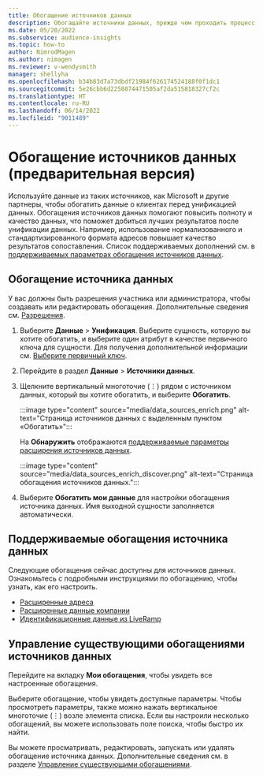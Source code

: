 ```yaml
---
title: Обогащение источников данных
description: Обогащайте источники данных, прежде чем проходить процесс унификации данных.
ms.date: 05/20/2022
ms.subservice: audience-insights
ms.topic: how-to
author: NimrodMagen
ms.author: nimagen
ms.reviewer: v-wendysmith
manager: shellyha
ms.openlocfilehash: b34b83d7a73dbdf21984f626174524188f0f1dc1
ms.sourcegitcommit: 5e26cbb6d2258074471505af2da515818327cf2c
ms.translationtype: HT
ms.contentlocale: ru-RU
ms.lasthandoff: 06/14/2022
ms.locfileid: "9011489"
---
```

# <a name="enrichment-for-data-sources-preview"></a>Обогащение источников данных (предварительная версия)

Используйте данные из таких источников, как Microsoft и другие партнеры, чтобы обогатить данные о клиентах перед унификацией данных. Обогащения источников данных помогают повысить полноту и качество данных, что поможет добиться лучших результатов после унификации данных. Например, использование нормализованного и стандартизированного формата адресов повышает качество результатов сопоставления. Список поддерживаемых дополнений см. в [поддерживаемых параметрах обогащения источников данных](#supported-data-source-enrichments).

## <a name="enrich-a-data-source"></a>Обогащение источника данных

У вас должны быть разрешения участника или администратора, чтобы создавать или редактировать обогащения. Дополнительные сведения см. [Разрешения](permissions.md).  

1. Выберите **Данные** > **Унификация**. Выберите сущность, которую вы хотите обогатить, и выберите один атрибут в качестве первичного ключа для сущности. Для получения дополнительной информации см. [Выберите первичный ключ](map-entities.md#select-primary-key-and-semantic-type-for-attributes).

1. Перейдите в раздел **Данные** > **Источники данных**.

1. Щелкните вертикальный многоточие (&vellip;) рядом с источником данных, который вы хотите обогатить, и выберите **Обогатить**.

   :::image type="content" source="media/data_sources_enrich.png" alt-text="Страница источников данных с выделенным пунктом «Обогатить»":::

   На **Обнаружить** отображаются [поддерживаемые параметры расширения источников данных](#supported-data-source-enrichments).

   :::image type="content" source="media/data_sources_enrich_discover.png" alt-text="Страница обогащения источников данных.":::

1. Выберите **Обогатить мои данные** для настройки обогащения источника данных. Имя выходной сущности заполняется автоматически.

## <a name="supported-data-source-enrichments"></a>Поддерживаемые обогащения источника данных

Следующие обогащения сейчас доступны для источников данных. Ознакомьтесь с подробными инструкциями по обогащению, чтобы узнать, как его настроить.

- [Расширенные адреса](enrichment-enhanced-addresses.md)
- [Расширенные данные компании](enrichment-enhanced-company-data.md)
- [Идентификационные данные из LiveRamp](enrichment-liveramp.md)

## <a name="manage-existing-data-source-enrichments"></a>Управление существующими обогащениями источников данных

Перейдите на вкладку **Мои обогащения**, чтобы увидеть все настроенные обогащения.

Выберите обогащение, чтобы увидеть доступные параметры. Чтобы просмотреть параметры, также можно нажать вертикальное многоточие (&vellip;) возле элемента списка. Если вы настроили несколько обогащений, вы можете использовать поле поиска, чтобы быстро их найти.

Вы можете просматривать, редактировать, запускать или удалять обогащение источника данных. Дополнительные сведения см. в разделе [Управление существующими обогащениями](enrichment-hub.md).

